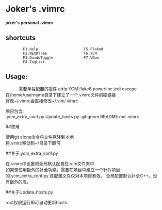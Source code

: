 # Joker's .vimrc

#### joker's personal .vimrc

## shortcuts

            F1.Help                     F5.Flake8
            F2.NERDTree                 F6.YCM
            F3.GundoToggle              F7.VOom
            F4.TagList

## Usage:
            需要单独配置的插件
            ctrlp
            YCM
            flake8
            powerline
            jedi
            cscope
在/home/username目录下建立了一个.vimrc文件的硬链接<br>
修改~/.vimrc会直接修改~/.vim/.vimrc<br>

项目包含:<br>
    .ycm_extra_conf.py
    Update_hosts.py
    .gitignore
    README.md
    .vimrc

##使用

使用git clone命令将文件克隆到本地<br>
将.vimrc移动到~/目录下即可<br>

##关于.ycm_extra_conf.py

在.vimrc中设置的全局默认配置在.vim文件夹中<br>
如果想使用额外的补全功能，需要在项目中建立一个针对项目的.ycm_extra_conf.py
该配置文件仅对本项目有效。
全局配置默认补全C++，没有额外的库。

##关于Update_hosts.py

root权限运行即可自动更新hosts.
